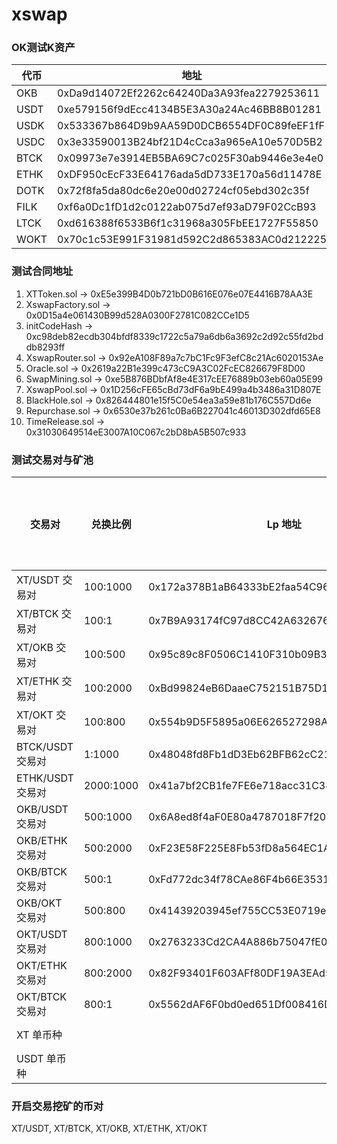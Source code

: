 # xswap

###  OK测试K资产

| 代币 | 地址                                       |
| ---- | ------------------------------------------ |
| OKB  | 0xDa9d14072Ef2262c64240Da3A93fea2279253611 |
| USDT	| 0xe579156f9dEcc4134B5E3A30a24Ac46BB8B01281 |
| USDK	| 0x533367b864D9b9AA59D0DCB6554DF0C89feEF1fF |
| USDC	| 0x3e33590013B24bf21D4cCca3a965eA10e570D5B2 |
| BTCK	| 0x09973e7e3914EB5BA69C7c025F30ab9446e3e4e0 |
| ETHK	| 0xDF950cEcF33E64176ada5dD733E170a56d11478E |
| DOTK	| 0x72f8fa5da80dc6e20e00d02724cf05ebd302c35f |
| FILK	| 0xf6a0Dc1fD1d2c0122ab075d7ef93aD79F02CcB93 |
| LTCK	| 0xd616388f6533B6f1c31968a305FbEE1727F55850 |
| WOKT	| 0x70c1c53E991F31981d592C2d865383AC0d212225 |

### 测试合同地址


1. XTToken.sol -> 0xE5e399B4D0b721bD0B616E076e07E4416B78AA3E
2. XswapFactory.sol -> 0x0D15a4e061430B99d528A0300F2781C082CCe1D5
1. initCodeHash -> 0xc98deb82ecdb304bfdf8339c1722c5a79a6db6a3692c2d92c55fd2bddb8293ff
3. XswapRouter.sol -> 0x92eA108F89a7c7bC1Fc9F3efC8c21Ac6020153Ae
4. Oracle.sol -> 0x2619a22B1e399c473cC9A3C02FcEC826679F8D00
5. SwapMining.sol -> 0xe5B876BDbfAf8e4E317cEE76889b03eb60a05E99
6. XswapPool.sol -> 0x1D256cFE65cBd73dF6a9bE499a4b3486a31D807E
7. BlackHole.sol -> 0x826444801e15f5C0e54ea3a59e81b176C557Dd6e
8. Repurchase.sol -> 0x6530e37b261c0Ba6B227041c46013D302dfd65E8
9. TimeRelease.sol -> 0x31030649514eE3007A10C067c2bD8bA5B507c933

### 测试交易对与矿池

| 交易对 | 兑换比例 | Lp 地址 | 流动性矿池ID |
| ------ | -------- | ------- | ------------ |
| XT/USDT 交易对 | 100:1000 | 0x172a378B1aB64333bE2faa54C96476E5389F30AB | pid: 0 |
| XT/BTCK 交易对 | 100:1 | 0x7B9A93174fC97d8CC42A632676C270FB25b80510 | pid: 1 |
| XT/OKB 交易对 | 100:500 | 0x95c89c8F0506C1410F310b09B37D9cC1b5417BF9 | pid: 2 |
| XT/ETHK 交易对 | 100:2000 | 0xBd99824eB6DaaeC752151B75D1FD451F17A07434 | pid: 3 |
| XT/OKT 交易对 | 100:800 | 0x554b9D5F5895a06E626527298A1634F82B330395 | pid: 4 |
| BTCK/USDT 交易对 | 1:1000 | 0x48048fd8Fb1dD3Eb62BFB62cC21da359817AfaCD | pid: 5 |
| ETHK/USDT 交易对 | 2000:1000 | 0x41a7bf2CB1fe7FE6e718acc31C387a24f354C92F | pid: 6 |
| OKB/USDT 交易对 | 500:1000 | 0x6A8ed8f4aF0E80a4787018F7f20F8b90A4b62DB8 | pid: 7 |
| OKB/ETHK 交易对 | 500:2000 | 0xF23E58F225E8Fb53fD8a564EC1A4D5D067025424 | pid: 8 |
| OKB/BTCK 交易对 | 500:1 | 0xFd772dc34f78CAe86F4b66E3531249a794e102be | pid: 9 |
| OKB/OKT 交易对 | 500:800 | 0x41439203945ef755CC53E0719e1C4eC0b01CF7F3 | pid: 10 |
| OKT/USDT 交易对 | 800:1000 | 0x2763233Cd2CA4A886b75047fE05663b45C985eb7 | pid: 11 |
| OKT/ETHK 交易对 | 800:2000 | 0x82F93401F603AFf80DF19A3EAd5D500dDA362213 | pid: 12 |
| OKT/BTCK 交易对 | 800:1 | 0x5562dAF6F0bd0ed651Df008416D6C114E83e8221 | pid: 13 |
| XT 单币种 |  |  | pid: 14 |
| USDT 单币种 |  |  | pid: 15 |

### 开启交易挖矿的币对
XT/USDT, XT/BTCK, XT/OKB, XT/ETHK, XT/OKT
